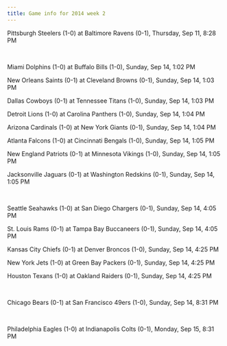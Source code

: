 ```yaml
---
title: Game info for 2014 week 2
---
```

Pittsburgh Steelers (1-0) at Baltimore Ravens (0-1), Thursday, Sep 11, 8:28 PM


<br/>

Miami Dolphins (1-0) at Buffalo Bills (1-0), Sunday, Sep 14, 1:02 PM

New Orleans Saints (0-1) at Cleveland Browns (0-1), Sunday, Sep 14, 1:03 PM

Dallas Cowboys (0-1) at Tennessee Titans (1-0), Sunday, Sep 14, 1:03 PM

Detroit Lions (1-0) at Carolina Panthers (1-0), Sunday, Sep 14, 1:04 PM

Arizona Cardinals (1-0) at New York Giants (0-1), Sunday, Sep 14, 1:04 PM

Atlanta Falcons (1-0) at Cincinnati Bengals (1-0), Sunday, Sep 14, 1:05 PM

New England Patriots (0-1) at Minnesota Vikings (1-0), Sunday, Sep 14, 1:05 PM

Jacksonville Jaguars (0-1) at Washington Redskins (0-1), Sunday, Sep 14, 1:05 PM


<br/>

Seattle Seahawks (1-0) at San Diego Chargers (0-1), Sunday, Sep 14, 4:05 PM

St. Louis Rams (0-1) at Tampa Bay Buccaneers (0-1), Sunday, Sep 14, 4:05 PM

Kansas City Chiefs (0-1) at Denver Broncos (1-0), Sunday, Sep 14, 4:25 PM

New York Jets (1-0) at Green Bay Packers (0-1), Sunday, Sep 14, 4:25 PM

Houston Texans (1-0) at Oakland Raiders (0-1), Sunday, Sep 14, 4:25 PM


<br/>

Chicago Bears (0-1) at San Francisco 49ers (1-0), Sunday, Sep 14, 8:31 PM


<br/>

Philadelphia Eagles (1-0) at Indianapolis Colts (0-1), Monday, Sep 15, 8:31 PM

